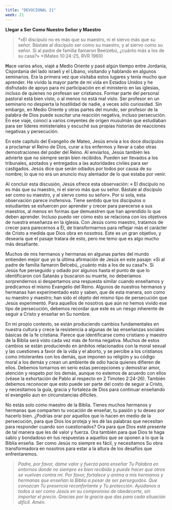 ```yaml
---
title: "DEVOCIONAL 21"
week: 21
---
```


**Llegar a Ser Como Nuestro Señor y Maestro**

> *«El discípulo no es más que su maestro, ni el siervo más que su
> señor. Bástale al discípulo ser como su maestro, y al siervo como su
> señor. Si al padre de familia llamaron Beelzebú, ¿cuánto más a los de
> su casa?» *(Mateo 10:24-25, RVR 1960)

**H**ace varios años, viajé a Medio Oriente y pasé algún tiempo entre
Jordania, Cisjordania del lado israelí y el Líbano, visitando y hablando
en algunos seminarios. Era la primera vez que visitaba estos lugares y
tenía mucho que aprender. He vivido la mayor parte de mi vida en Estados
Unidos y he disfrutado de apoyo para mi participación en el ministerio
en las iglesias, incluso de quienes no profesan ser cristianos. Formar
parte del personal pastoral está bien visto, o al menos no está mal
visto. Ser profesor en un seminario no despierta la hostilidad de nadie,
a veces sólo curiosidad. Sin embargo, en Medio Oriente y otras partes
del mundo, ser profesor de la palabra de Dios puede suscitar una
reacción negativa, incluso persecución. En ese viaje, conocí a varios
creyentes de origen musulmán que estudiaban para ser líderes
ministeriales y escuché sus propias historias de reacciones negativas y
persecución.

En este capítulo del Evangelio de Mateo, Jesús envía a los doce
discípulos a proclamar el Reino de Dios, curar a los enfermos y llevar a
cabo otras demostraciones del poder del Reino. Al enviarlos, Jesús
también les advierte que no siempre serán bien recibidos. Pueden ser
llevados a los tribunales, azotados y entregados a las autoridades
civiles para ser castigados. Jesús dice que serán odiados por todos por
causa de su nombre; lo que no era un anuncio muy alentador de lo que
estaba por venir.

Al concluir esta discusión, Jesús ofrece esta observación: « El
discípulo no es más que su maestro, ni el siervo más que su señor.
Bástale al discípulo ser como su maestro, y al siervo como su señor».
Por sí sola, esta observación parece inofensiva. Tiene sentido que los
discípulos o estudiantes se esfuercen por aprender y crecer para
parecerse a sus maestros, al menos en formas que demuestren que han
aprendido lo que deben aprender. Incluso puedo ver cómo esto se
relaciona con los objetivos de nuestra enseñanza en la iglesia. Con
Jesús como maestro, tratamos de crecer para parecernos a Él, de
transformarnos para reflejar más el carácter de Cristo a medida que Dios
obra en nosotros. Este es un gran objetivo, y desearía que el pasaje
tratara de esto, pero me temo que es algo mucho más desafiante.

Muchos de mis hermanos y hermanas en algunas partes del mundo entienden
mejor que yo la última afirmación de Jesús en este pasaje: «Si al padre
de familia llamaron Belcebú, ¿cuánto más a los de su casa?». Si Jesús
fue perseguido y odiado por algunos hasta el punto de que lo
identificaron con Satanás y buscaron su muerte, no deberíamos
sorprendernos si despertamos una respuesta similar cuando enseñamos y
predicamos el mismo Evangelio del Reino. Algunos de nuestros hermanos y
hermanas han experimentado esto y saben, que de esta manera, son como su
maestro y maestro; han sido el objeto del mismo tipo de persecución que
Jesús experimentó. Para aquellos de nosotros que aún no hemos vivido ese
tipo de persecución, debemos recordar que este es un riesgo inherente de
seguir a Cristo y enseñar en Su nombre.

En mi propio contexto, se están produciendo cambios fundamentales en
nuestra cultura y crece la resistencia a algunas de las enseñanzas
sociales básicas de la fe cristiana. Parece que identificarse como
cristiano y maestro de la Biblia será visto cada vez más de forma
negativa. Muchos de estos cambios se están produciendo en ámbitos
relacionados con la moral sexual y las cuestiones a favor de la vida y
el aborto, y se percibe a los cristianos como intolerantes con los
demás, que imponen su religión y su código moral a los demás y crean un
ambiente de odio hacia quienes difieren de ellos. Debemos tomarnos en
serio estas percepciones y demostrar amor, atención y respeto por los
demás, aunque no estemos de acuerdo con ellos (véase la exhortación de
Pablo al respecto en 2 Timoteo 2:24-26). También debemos reconocer que
esto puede ser parte del costo de seguir a Cristo, y necesitamos la
guía, gracia y fortaleza de Dios para continuar enseñando el evangelio
aun en circunstancias difíciles.

No estás solo como maestro de la Biblia. Tienes muchos hermanos y
hermanas que comparten tu vocación de enseñar, tu pasión y tu deseo por
hacerlo bien. ¿Podrías orar por aquellos que lo hacen en medio de la
persecución, para que Dios los proteja y les dé las palabras que
necesitan para responder cuando son cuestionados? Ora para que Dios esté
presente de tal manera que les dé valor y fuerza. Ora también para que
Dios te haga sabio y bondadoso en tus respuestas a aquellos que se
oponen a lo que la Biblia enseña. Ser como Jesús no siempre es fácil, y
necesitamos Su obra transformadora en nosotros para estar a la altura de
los desafíos que enfrentaremos.

> *Padre, por favor, dame valor y fuerza para enseñar Tu Palabra en
> entornos donde no siempre es bien recibida y puede hacer que otros se
> vuelvan contra mí. Por favor, fortalece y anima a mis hermanos y
> hermanas que enseñan la Biblia a pesar de ser perseguidos. Que
> conozcan Tu presencia reconfortante y Tu protección. Ayúdanos a todos
> a ser como Jesús en su compromiso de obedecerte, sin importar el
> precio. Gracias por la gracia que das para cada situación difícil.
> Amén.*
